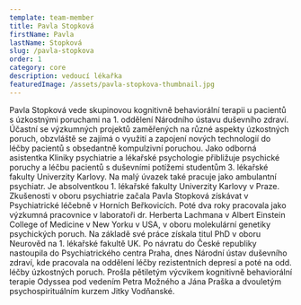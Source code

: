 ```yaml
---
template: team-member
title: Pavla Stopková
firstName: Pavla
lastName: Stopková
slug: /pavla-stopkova
order: 1
category: core
description: vedoucí lékařka
featuredImage: /assets/pavla-stopkova-thumbnail.jpg
---
```


Pavla Stopková vede skupinovou kognitivně behaviorální terapii u pacientů s úzkostnými poruchami na 1. oddělení Národního ústavu duševního zdraví. Účastní se výzkumných projektů zaměřených na různé aspekty úzkostných poruch, obzvláště se zajímá o využití a zapojení nových technologií do léčby pacientů s obsedantně kompulzivní poruchou. Jako odborná asistentka Kliniky psychiatrie a lékařské psychologie přibližuje psychické poruchy a léčbu pacientů s duševními potížemi studentům 3. lékařské fakulty Univerzity Karlovy. Na malý úvazek také pracuje jako ambulantní psychiatr. 
Je absolventkou 1. lékařské fakulty Univerzity Karlovy v Praze. Zkušenosti v oboru psychiatrie začala Pavla Stopková získávat v Psychiatrické léčebně v Horních Beřkovicích. Poté dva roky pracovala jako výzkumná pracovnice v laboratoři dr. Herberta Lachmana v Albert Einstein College of Medicine v New Yorku v USA, v oboru molekulární genetiky psychických poruch. Na základě své práce získala titul PhD v oboru Neurověd na 1. lékařské fakultě UK.
Po návratu do České republiky nastoupila do Psychiatrického centra Praha, dnes Národní ústav duševního zdraví, kde pracovala na oddělení léčby rezistentních depresí a poté na odd. léčby úzkostných poruch. Prošla pětiletým výcvikem kognitivně behaviorální terapie Odyssea pod vedením Petra Možného a Jána Praška a dvouletým psychospirituálním kurzem Jitky Vodňanské.
